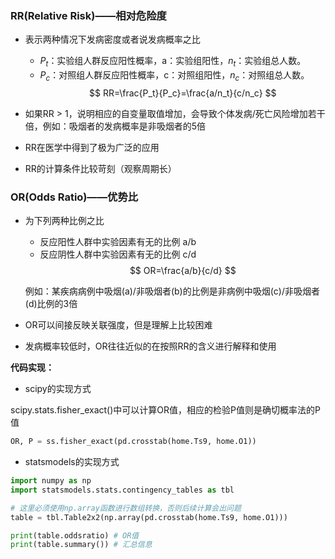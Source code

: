 ### RR(Relative Risk)——相对危险度
- 表示两种情况下发病密度或者说发病概率之比
    
    - $P_t$：实验组人群反应阳性概率，a：实验组阳性，$n_t$：实验组总人数。        
    - $P_c$：对照组人群反应阳性概率，c：对照组阳性，$n_c$：对照组总人数。        
        $$
    RR=\frac{P_t}{P_c}=\frac{a/n_t}{c/n_c}   
	$$
        
- 如果RR > 1，说明相应的自变量取值增加，会导致个体发病/死亡风险增加若干倍，例如：吸烟者的发病概率是非吸烟者的5倍    

- RR在医学中得到了极为广泛的应用    
- RR的计算条件比较苛刻（观察周期长）

### OR(Odds Ratio)——优势比
- 为下列两种比例之比
    
    - 反应阳性人群中实验因素有无的比例 a/b
    - 反应阴性人群中实验因素有无的比例 c/d   
    $$
  OR=\frac{a/b}{c/d}  
  $$
    
    例如：某疾病病例中吸烟(a)/非吸烟者(b)的比例是非病例中吸烟(c)/非吸烟者(d)比例的3倍
    
- OR可以间接反映关联强度，但是理解上比较困难    
- 发病概率较低时，OR往往近似的在按照RR的含义进行解释和使用

**代码实现：**
- scipy的实现方式

scipy.stats.fisher_exact()中可以计算OR值，相应的检验P值则是确切概率法的P值
```python
OR, P = ss.fisher_exact(pd.crosstab(home.Ts9, home.O1))
```

- statsmodels的实现方式
```python
import numpy as np
import statsmodels.stats.contingency_tables as tbl

# 这里必须使用np.array函数进行数组转换，否则后续计算会出问题
table = tbl.Table2x2(np.array(pd.crosstab(home.Ts9, home.O1)))

print(table.oddsratio) # OR值
print(table.summary()) # 汇总信息
```